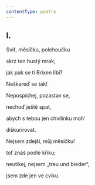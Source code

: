 ```yaml
---
contentType: poetry
---
```


<section>

## I.

Sviť, měsíčku, polehoučku  

skrz ten hustý mrak;

jak pak se ti Brixen líbí? 

Neškareď se tak!

</section>

<section>

Nepospíchej, pozastav se,

nechoď ještě spat,

abych s tebou jen chvílinku moh'

diškurirovat.

</section>

<section>

Nejsem zdejší, můj měsíčku!

toť znáš podle křiku;

neutíkej, nejsem „treu und bieder“,

jsem zde jen ve cviku.

</section>
